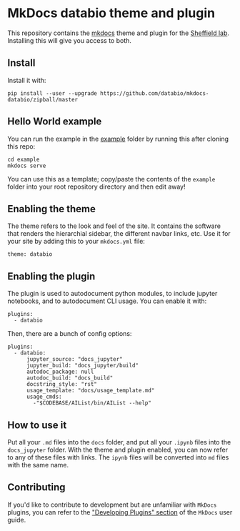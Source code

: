 # MkDocs databio theme and plugin

This repository contains the [mkdocs](http://mkdocs.org) theme and plugin for the [Sheffield lab](http://databio.org/). Installing this will give you access to both.

## Install

Install it with:

```{bash}
pip install --user --upgrade https://github.com/databio/mkdocs-databio/zipball/master
```

## Hello World example

You can run the example in the [example](/example) folder by running this after cloning this repo:

```
cd example
mkdocs serve
```

You can use this as a template; copy/paste the contents of the `example` folder into your root repository directory and then edit away!

## Enabling the theme

The theme refers to the look and feel of the site. It contains the software that renders the hierarchial sidebar, the different navbar links, etc. Use it for your site by adding this to your `mkdocs.yml` file:


```{yaml}
theme: databio
```

## Enabling the plugin

The plugin is used to autodocument python modules, to include jupyter notebooks, and to autodocument CLI usage. You can enable it with:

```
plugins:
  - databio
```

Then, there are a bunch of config options:

```{yaml}
plugins:
  - databio:
      jupyter_source: "docs_jupyter"
      jupyter_build: "docs_jupyter/build"
      autodoc_package: null
      autodoc_build: "docs_build"
      docstring_style: "rst"
      usage_template: "docs/usage_template.md"
      usage_cmds:
        -"$CODEBASE/AIList/bin/AIList --help"

```


## How to use it

Put all your `.md` files into the `docs` folder, and put all your `.ipynb` files into the `docs_jupyter` folder. With the theme and plugin enabled, you can now refer to any of these files with links. The `ipynb` files will be converted into `md` files with the same name.


## Contributing
If you'd like to contribute to development but are unfamiliar with `MkDocs` plugins, you can refer to the ["Developing Plugins" section](https://www.mkdocs.org/user-guide/plugins/#developing-plugins) of the `MkDocs` user guide.

